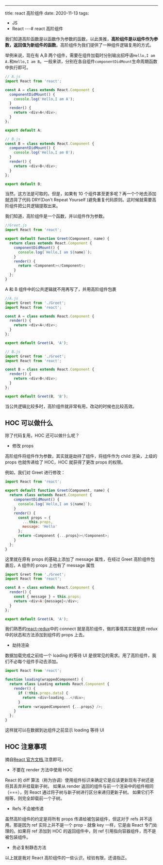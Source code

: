 ---
title: react 高阶组件
date: 2020-11-13
tags:
  - JS
  - React
---# react 高阶组件

我们知道高阶函数是以函数作为参数的函数，以此类推，**高阶组件是以组件作为参数，返回值为新组件的函数**。高阶组件为我们提供了一种组件逻辑复用的方式。

举例来说，现在有 A,B 两个组件，需要在组件加载时分别输出招呼语`Hello,I am A.`和`Hello,I am B`。一般来讲，分别在各自组件`componentDidMount`生命周期函数中执行即可。

```js
// A.js
import React from 'react';

const A = class extends React.Component {
  componentDidMount() {
    console.log('Hello,I am A');
  }
  render() {
    return <div>A</div>;
  }
};

export default A;

// B.js
const B = class extends React.Component {
  componentDidMount() {
    console.log('Hello,I am B');
  }
  render() {
    return <div>B</div>;
  }
};

export default B;
```

当然，这方法是可取的。但是，如果有 10 个组件甚至更多呢？再一个个地去添加就违背了代码 DRY(Don't Repeat Yourself )避免重复代码原则。这时候就需要高阶组件把公共逻辑提取出来。

我们知道，高阶组件是一个函数，并以组件作为参数。

```js
//Greet.js
import React from 'react';

export default function Greet(Component, name) {
  return class extends React.Component {
    componentDidMount() {
      console.log(`Hello,I am ${name}`);
    }
    render() {
      return <Component></Component>;
    }
  };
}
```

A 和 B 组件中的公共逻辑就不用再写了，并用高阶组件包裹

```js
//A.js
import Greet from './Greet';
import React from 'react';

const A = class extends React.Component {
  render() {
    return <div>A</div>;
  }
};

export default Greet(A, 'A');

// B.js
import Greet from './Greet';
import React from 'react';

const B = class extends React.Component {
  render() {
    return <div>B</div>;
  }
};

export default Greet(B, 'B');
```

当公共逻辑比较多时，高阶组件就非常有用，改动的时候也比较高效。

## HOC 可以做什么

除了代码复用，HOC 还可以做什么呢？

- 修改 props

高阶组件将组件作为参数，其实就是劫持了组件，将组件作为 child 渲染，上级的 props 也就传递给了 HOC，HOC 就获得了更改 props 的权限。

例如，我们对 Greet 进行修改：

```js
import React from 'react';

export default function Greet(Component, name) {
  return class extends React.Component {
    componentDidMount() {
      console.log(`Hello,I am ${name}`);
    }
    render() {
      const props = {
        ...this.props,
        message: 'Hello'
      };
      return <Component {...props}></Component>;
    }
  };
}
```

这里就在原有 props 的基础上添加了 message 属性，在经过 Greet 高阶组件包裹后，A 组件的 props 上也有了 message 属性

```js
import Greet from './Greet';
import React from 'react';

const A = class extends React.Component {
  render() {
    const { message } = this.props;
    return <div>A:{message}</div>;
  }
};

export default Greet(A, 'A');
```

我们熟悉的[react-redux](https://github.com/reduxjs/react-redux)中的 connect 就是高阶组件，做的事情其实就是把 redux 中的状态和方法添加到组件的 props 上去。

- 劫持渲染

数据加载完成之前给一个 loading 的等待 UI 是很常见的需求。用了高阶组件，我们不必每个组件手动去添加。

```js
import React from 'react';

function loading(wrappedComponent) {
  return class Loading extends React.Component {
    render() {
      if (!this.props.data) {
        return <div>loading...</div>;
      }
      return <wrappedComponent {...props} />;
    }
  };
}
```

这样就可以在数据到达组件之前显示 loading 等待 UI

## HOC 注意事项

摘自[React 官方文档](https://react.docschina.org/docs/higher-order-components.html),注意即可。

- 不要在 render 方法中使用 HOC

React 的 diff 算法（称为协调）使用组件标识来确定它是应该更新现有子树还是将其丢弃并挂载新子树。 如果从 render 返回的组件与前一个渲染中的组件相同（===），则 React 通过将子树与新子树进行区分来递归更新子树。 如果它们不相等，则完全卸载前一个子树。

- Refs 不会被传递

虽然高阶组件的约定是将所有 props 传递给被包装组件，但这对于 refs 并不适用。那是因为 ref 实际上并不是一个 prop - 就像 key 一样，它是由 React 专门处理的。如果将 ref 添加到 HOC 的返回组件中，则 ref 引用指向容器组件，而不是被包装组件。

- 务必复制静态方法

以上就是我对 React 高阶组件的一些认识，经验有限，还请指正。
